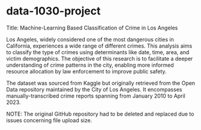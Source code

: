 # data-1030-project

Title: Machine-Learning Based Classification of Crime in Los Angeles

Los Angeles, widely considered one of the most dangerous cities in California, experiences a wide range of different crimes. This analysis aims to classify the type of crimes using determinants like date, time, area, and victim demographics. The objective of this research is to facilitate a deeper understanding of crime patterns in the city, enabling more informed resource allocation by law enforcement to improve public safety.

The dataset was sourced from Kaggle but originally retrieved from the Open Data repository maintained by the City of Los Angeles. It encompasses manually-transcribed crime reports spanning from January 2010 to April 2023.

NOTE: The original GitHub repository had to be deleted and replaced due to issues concerning file upload size.
